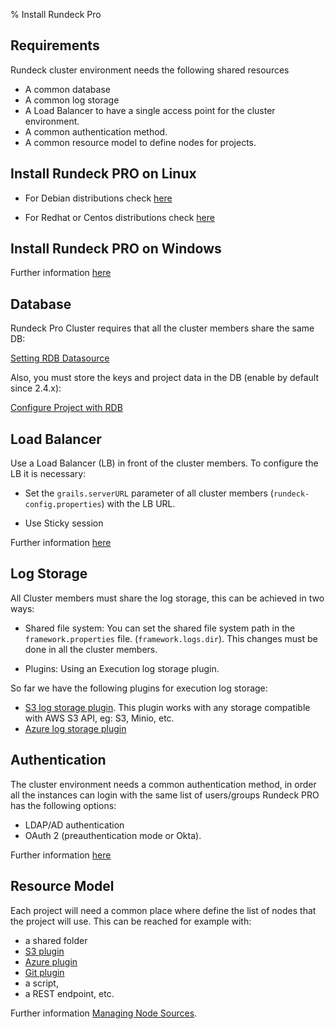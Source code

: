 % Install Rundeck Pro

## Requirements

Rundeck cluster environment needs the following shared resources

* A common database
* A common log storage
* A Load Balancer to have a single access point for the cluster environment.
* A common authentication method.
* A common resource model to define nodes for projects. 
  

## Install Rundeck PRO on Linux

* For Debian distributions check [here](../administration/install/ubuntudebian.html#rundeck-pro)

* For Redhat or Centos distributions check [here](../administration/install/centosredhat.html#rundeck-pro)


## Install Rundeck PRO on Windows

Further information [here](../administration/install/windows.html#install-rundeck-pro)

## Database 

Rundeck Pro Cluster requires that all the cluster members share the same DB:
 
[Setting RDB Datasource](http://rundeck.org/docs/administration/setting-up-an-rdb-datasource.html)
 
Also, you must store the keys and project data in the DB (enable by default since 2.4.x):
 
[Configure Project with RDB](http://rundeck.org/docs/administration/setting-up-an-rdb-datasource.html#configure-project-config-in-db)
 

## Load Balancer
 
Use a Load Balancer (LB) in front of the cluster members.
To configure the LB it is necessary: 

* Set the `grails.serverURL` parameter of all cluster members (`rundeck-config.properties`) with the LB URL.
 
* Use Sticky session

Further information [here](../administration/cluster/loadbalancer)


## Log Storage


All Cluster members must share the log storage, this can be achieved in two ways:

* Shared file system: You can set the shared file system path in the `framework.properties` file. (`framework.logs.dir`). This changes must be done in all the cluster members.
 
* Plugins: Using an Execution log storage plugin.
 
So far we have the following plugins for execution log storage:

* [S3 log storage plugin](https://github.com/rundeck-plugins/rundeck-s3-log-plugin). 
  This plugin works with any storage compatible with AWS S3 API, eg: S3, Minio, etc.
* [Azure log storage plugin](https://github.com/rundeck-plugins/rundeck-azure-plugin)


## Authentication

The cluster environment needs a common authentication method, in order all the instances can login with the same list of users/groups
Rundeck PRO has the following options:

* LDAP/AD authentication
* OAuth 2 (preauthentication mode or Okta).
 
Further information [here](../administration/authenticating-users.html)
  
  
## Resource Model

Each project will need a common place where define the list of nodes that the project will use.
This can be reached for example with:
 
 * a shared folder
 * [S3 plugin](https://github.com/rundeck-plugins/aws-s3-model-source)
 * [Azure plugin](https://github.com/rundeck-plugins/rundeck-azure-plugin)
 * [Git plugin](https://github.com/rundeck-plugins/git-resource-model)
 * a script, 
 * a REST endpoint, etc.

Further information [Managing Node Sources](http://rundeck.org/docs/administration/managing-node-sources.html).